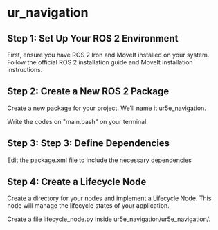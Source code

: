 # ur_navigation

## Step 1: Set Up Your ROS 2 Environment

First, ensure you have ROS 2 Iron and MoveIt installed on your system. Follow the official ROS 2 installation guide and MoveIt installation instructions.

## Step 2: Create a New ROS 2 Package

Create a new package for your project. We'll name it ur5e_navigation.

Write the codes on "main.bash" on your terminal.

## Step 3: Step 3: Define Dependencies

Edit the package.xml file to include the necessary dependencies

## Step 4: Create a Lifecycle Node

Create a directory for your nodes and implement a Lifecycle Node. This node will manage the lifecycle states of your application.

Create a file lifecycle_node.py inside ur5e_navigation/ur5e_navigation/.
